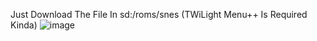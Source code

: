 Just Download The File In sd:/roms/snes
(TWiLight Menu++ Is Required Kinda)
![image](https://github.com/xiczcix/earthbound3ds/assets/155347795/fdf08f03-5878-4c66-9d70-eec99c35b282)
